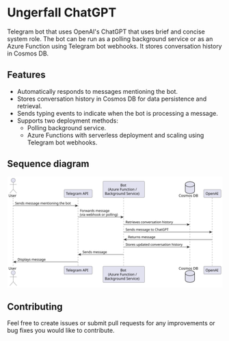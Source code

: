 # Ungerfall ChatGPT

Telegram bot that uses OpenAI's ChatGPT that uses brief and concise system role.
The bot can be run as a polling background service or as an Azure Function using Telegram bot webhooks.
It stores conversation history in Cosmos DB.

## Features

- Automatically responds to messages mentioning the bot.
- Stores conversation history in Cosmos DB for data persistence and retrieval.
- Sends typing events to indicate when the bot is processing a message.
- Supports two deployment methods:
  - Polling background service.
  - Azure Functions with serverless deployment and scaling using Telegram bot webhooks.
  
## Sequence diagram
![plantuml](docs/sequence-diagram.svg)

## Contributing

Feel free to create issues or submit pull requests for any improvements or bug fixes you would like to contribute.
